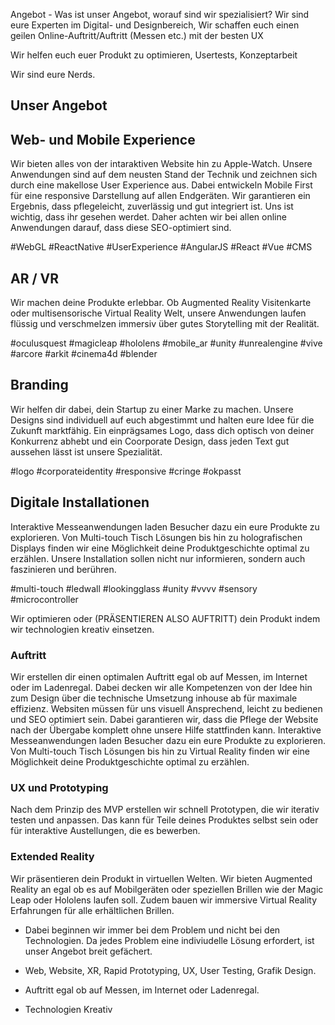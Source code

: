 Angebot - Was ist unser Angebot, worauf sind wir spezialisiert?
Wir sind eure Experten im Digital- und Designbereich, Wir schaffen euch einen geilen Online-Auftritt/Auftritt (Messen etc.)
mit der besten UX

Wir helfen euch euer Produkt zu optimieren, Usertests, Konzeptarbeit

Wir sind eure Nerds. 


## Unser Angebot


## Web- und Mobile Experience

Wir bieten alles von der intaraktiven Website hin zu Apple-Watch. 
Unsere Anwendungen sind auf dem neusten Stand der Technik und zeichnen sich durch eine makellose User Experience aus.
Dabei entwickeln Mobile First für eine responsive Darstellung auf allen Endgeräten. 
Wir garantieren ein Ergebnis, dass pflegeleicht, zuverlässig und gut integriert ist.
Uns ist wichtig, dass ihr gesehen werdet. Daher achten wir bei allen online Anwendungen
darauf, dass diese SEO-optimiert sind.

#WebGL #ReactNative #UserExperience #AngularJS #React #Vue #CMS

## AR / VR

Wir machen deine Produkte erlebbar. 
Ob Augmented Reality Visitenkarte oder multisensorische Virtual Reality Welt,
unsere Anwendungen laufen flüssig und verschmelzen immersiv über gutes Storytelling mit der Realität. 


#oculusquest #magicleap #hololens #mobile_ar #unity #unrealengine #vive #arcore #arkit #cinema4d #blender

## Branding 
 
Wir helfen dir dabei, dein Startup zu einer Marke zu machen.
Unsere Designs sind individuell auf euch abgestimmt und halten eure Idee
für die Zukunft marktfähig. Ein einprägsames Logo, dass dich optisch von deiner Konkurrenz abhebt und
ein Coorporate Design, dass jeden Text gut aussehen lässt ist unsere Spezialität.


#logo #corporateidentity #responsive #cringe #okpasst
 


## Digitale Installationen
Interaktive Messeanwendungen laden Besucher dazu ein eure Produkte zu explorieren. 
Von Multi-touch Tisch Lösungen bis hin zu holografischen Displays finden wir eine Möglichkeit 
deine Produktgeschichte optimal zu erzählen. Unsere Installation sollen nicht nur informieren, sondern
auch faszinieren und berühren.


#multi-touch #ledwall #lookingglass #unity #vvvv #sensory #microcontroller
















Wir optimieren oder (PRÄSENTIEREN ALSO AUFTRITT) dein Produkt indem wir technologien kreativ einsetzen. 

### Auftritt
Wir erstellen dir einen optimalen Auftritt egal ob auf Messen, im Internet oder im Ladenregal.
Dabei decken wir alle Kompetenzen von der Idee hin zum Design über die technische Umsetzung inhouse ab für maximale effizienz.
Websiten müssen für uns visuell Ansprechend, leicht zu bedienen und SEO optimiert sein. Dabei garantieren wir, dass
die Pflege der Website nach der Übergabe komplett ohne unsere Hilfe stattfinden kann. Interaktive Messeanwendungen laden
Besucher dazu ein eure Produkte zu explorieren. Von Multi-touch Tisch Lösungen bis hin zu Virtual Reality finden wir eine Möglichkeit 
deine Produktgeschichte optimal zu erzählen. 


### UX und Prototyping
Nach dem Prinzip des MVP erstellen wir schnell Prototypen, die wir iterativ testen und anpassen. Das kann für Teile
deines Produktes selbst sein oder für interaktive Austellungen, die es bewerben.


### Extended Reality
Wir präsentieren dein Produkt in virtuellen Welten. Wir bieten Augmented Reality an egal ob es auf Mobilgeräten oder
speziellen Brillen wie der Magic Leap oder Hololens laufen soll. Zudem bauen wir immersive Virtual Reality Erfahrungen
für alle erhältlichen Brillen.




-  Dabei beginnen wir immer bei dem Problem und nicht bei den
Technologien. Da jedes Problem eine indiviudelle Lösung erfordert, ist unser Angebot breit gefächert. 

- Web, Website, XR, Rapid Prototyping, UX, User Testing, Grafik Design.



- Auftritt egal ob auf Messen, im Internet oder Ladenregal.
- Technologien Kreativ 